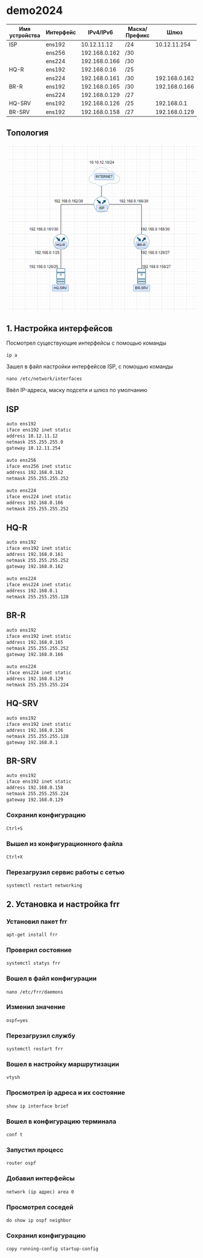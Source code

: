 # demo2024
|Имя устройства  |Интерфейс           |IPv4/IPv6       |Маска/Префикс   |Шлюз                  |                       
|  ------------- | -------------      | -------------  |  ------------- |  -------------       |                    
|ISP             |ens192              |10.12.11.12     |/24             |10.12.11.254          |      
|                |ens256              |192.168.0.162   |/30             |                      |
|                |ens224              |192.168.0.166   |/30             |                      |
|HQ-R            |ens192              |192.168.0.16    |/25             |                      |                                   
|                |ens224              |192.168.0.161   |/30             |192.168.0.162         |
|BR-R            |ens192              |192.168.0.165   |/30             |192.168.0.166         |                                  
|                |ens224              |192.168.0.129   |/27             |                      |
|HQ-SRV          |ens192              |192.168.0.126   |/25             |192.168.0.1           |                                   
|BR-SRV          |ens192              |192.168.0.158   |/27             |192.168.0.129         |   

## Топология
![Топология](https://github.com/Barmenkov/demo2024/blob/main/%D0%A1%D0%BD%D0%B8%D0%BC%D0%BE%D0%BA.PNG)

## 1. Настройка интерфейсов
Посмотрел существующие интерфейсы с помощью команды 

``ip a``

Зашел в файл настройки интерфейсов ISP, с помощью команды

``nano /etc/network/interfaces``

Ввёл IP-адреса, маску подсети и шлюз по умолчанию

## ISP
```
auto ens192
iface ens192 inet static
address 10.12.11.12
netmask 255.255.255.0
gateway 10.12.11.254

auto ens256
iface ens256 inet static
address 192.168.0.162
netmask 255.255.255.252
        
auto ens224
iface ens224 inet static
address 192.168.0.166
netmask 255.255.255.252
```

## HQ-R
```
auto ens192
iface ens192 inet static
address 192.168.0.161
netmask 255.255.255.252
gateway 192.168.0.162
        
auto ens224
iface ens224 inet static
address 192.168.0.1
netmask 255.255.255.128
```

## BR-R
```
auto ens192
iface ens192 inet static
address 192.168.0.165
netmask 255.255.255.252
gateway 192.168.0.166
        
auto ens224
iface ens224 inet static
address 192.168.0.129
netmask 255.255.255.224
```

## HQ-SRV
```
auto ens192
iface ens192 inet static
address 192.168.0.126
netmask 255.255.255.128
gateway 192.168.0.1
```

## BR-SRV
```
auto ens192
iface ens192 inet static
address 192.168.0.158
netmask 255.255.255.224
gateway 192.168.0.129
```
### Сохранил конфигурацию
```
Ctrl+S
```
### Вышел из конфигурационного файла
```
Ctrl+X
```
### Перезагрузил сервис работы с сетью
```
systemctl restart networking
```
## 2. Установка и настройка frr
### Установил пакет frr
```
apt-get install frr
```
### Проверил состояние
```
systemctl statys frr
```
### Вошел в файл конфигурации
```
nano /etc/frr/daemons
```
### Изменил значение 
```
ospf=yes
```
### Перезагрузил службу 
```
systemctl restart frr
```
### Вошел в настройку маршрутизации 
```
vtysh
```
### Просмотрел ip адреса и их состояние
```
show ip interface brief
```
### Вошел в конфигурацию терминала 
```
conf t
```
### Запустил процесс 
```
router ospf
```
### Добавил интерфейсы 
```
network (ip адрес) area 0
```
### Просмотрел соседей  
```
do show ip ospf neighbor
```
### Сохранил конфигурацию  
```
copy running-config startup-config
```


